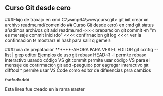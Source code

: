 ## Curso Git desde cero
###Flujo de  trabajo
en cmd
C:\wamp64\www\cursogit>
git init
crear un archivo readme.md{contenido ## Curso Git desde cero}
en cmd
git status
añadimos archivos
git add readme.md  <<<< preparacion
git commit -m "m es  mensaje commit iniciado" <<<< confirmacion
git log  <<<< ver la confirmacion  te mostrara el hash
para  salir q
gemela

###zona  de  prepatacion
*******AHORA  PARA  VER  EL  EDITOR     git config --list | grep editor
Ejemplos de uso
git rebase HEAD~3 -i permite rebase interactivo usando código VS
git commit permite usar código VS para el mensaje de confirmación
git add -pseguido por eagregar interactivo
git difftool <commit>^ <commit> permite usar VS Code como editor de diferencias para cambios


fsdfsdfsddd

Esta  linea  fue creado en  la rama  master
